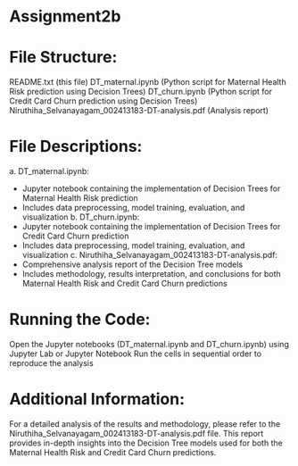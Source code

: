 # Assignment2b
# File Structure:

README.txt (this file)
DT_maternal.ipynb (Python script for Maternal Health Risk prediction using Decision Trees)
DT_churn.ipynb (Python script for Credit Card Churn prediction using Decision Trees)
Niruthiha_Selvanayagam_002413183-DT-analysis.pdf (Analysis report)

# File Descriptions:
a. DT_maternal.ipynb:
- Jupyter notebook containing the implementation of Decision Trees for Maternal Health Risk prediction
- Includes data preprocessing, model training, evaluation, and visualization
b. DT_churn.ipynb:
- Jupyter notebook containing the implementation of Decision Trees for Credit Card Churn prediction
- Includes data preprocessing, model training, evaluation, and visualization
c. Niruthiha_Selvanayagam_002413183-DT-analysis.pdf:
- Comprehensive analysis report of the Decision Tree models
- Includes methodology, results interpretation, and conclusions for both Maternal Health Risk and Credit Card Churn predictions
# Running the Code:

Open the Jupyter notebooks (DT_maternal.ipynb and DT_churn.ipynb) using Jupyter Lab or Jupyter Notebook
Run the cells in sequential order to reproduce the analysis

# Additional Information:
For a detailed analysis of the results and methodology, please refer to the Niruthiha_Selvanayagam_002413183-DT-analysis.pdf file. This report provides in-depth insights into the Decision Tree models used for both the Maternal Health Risk and Credit Card Churn predictions.

